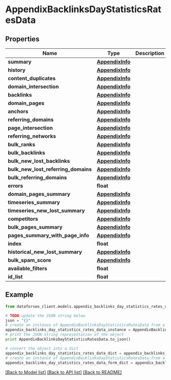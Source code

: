# AppendixBacklinksDayStatisticsRatesData


## Properties

Name | Type | Description | Notes
------------ | ------------- | ------------- | -------------
**summary** | [**AppendixInfo**](AppendixInfo.md) |  | [optional] 
**history** | [**AppendixInfo**](AppendixInfo.md) |  | [optional] 
**content_duplicates** | [**AppendixInfo**](AppendixInfo.md) |  | [optional] 
**domain_intersection** | [**AppendixInfo**](AppendixInfo.md) |  | [optional] 
**backlinks** | [**AppendixInfo**](AppendixInfo.md) |  | [optional] 
**domain_pages** | [**AppendixInfo**](AppendixInfo.md) |  | [optional] 
**anchors** | [**AppendixInfo**](AppendixInfo.md) |  | [optional] 
**referring_domains** | [**AppendixInfo**](AppendixInfo.md) |  | [optional] 
**page_intersection** | [**AppendixInfo**](AppendixInfo.md) |  | [optional] 
**referring_networks** | [**AppendixInfo**](AppendixInfo.md) |  | [optional] 
**bulk_ranks** | [**AppendixInfo**](AppendixInfo.md) |  | [optional] 
**bulk_backlinks** | [**AppendixInfo**](AppendixInfo.md) |  | [optional] 
**bulk_new_lost_backlinks** | [**AppendixInfo**](AppendixInfo.md) |  | [optional] 
**bulk_new_lost_referring_domains** | [**AppendixInfo**](AppendixInfo.md) |  | [optional] 
**bulk_referring_domains** | [**AppendixInfo**](AppendixInfo.md) |  | [optional] 
**errors** | **float** |  | [optional] 
**domain_pages_summary** | [**AppendixInfo**](AppendixInfo.md) |  | [optional] 
**timeseries_summary** | [**AppendixInfo**](AppendixInfo.md) |  | [optional] 
**timeseries_new_lost_summary** | [**AppendixInfo**](AppendixInfo.md) |  | [optional] 
**competitors** | [**AppendixInfo**](AppendixInfo.md) |  | [optional] 
**bulk_pages_summary** | [**AppendixInfo**](AppendixInfo.md) |  | [optional] 
**pages_summary_with_page_info** | [**AppendixInfo**](AppendixInfo.md) |  | [optional] 
**index** | **float** |  | [optional] 
**historical_new_lost_summary** | [**AppendixInfo**](AppendixInfo.md) |  | [optional] 
**bulk_spam_score** | [**AppendixInfo**](AppendixInfo.md) |  | [optional] 
**available_filters** | **float** |  | [optional] 
**id_list** | **float** |  | [optional] 

## Example

```python
from dataforseo_client.models.appendix_backlinks_day_statistics_rates_data import AppendixBacklinksDayStatisticsRatesData

# TODO update the JSON string below
json = "{}"
# create an instance of AppendixBacklinksDayStatisticsRatesData from a JSON string
appendix_backlinks_day_statistics_rates_data_instance = AppendixBacklinksDayStatisticsRatesData.from_json(json)
# print the JSON string representation of the object
print AppendixBacklinksDayStatisticsRatesData.to_json()

# convert the object into a dict
appendix_backlinks_day_statistics_rates_data_dict = appendix_backlinks_day_statistics_rates_data_instance.to_dict()
# create an instance of AppendixBacklinksDayStatisticsRatesData from a dict
appendix_backlinks_day_statistics_rates_data_form_dict = appendix_backlinks_day_statistics_rates_data.from_dict(appendix_backlinks_day_statistics_rates_data_dict)
```
[[Back to Model list]](../README.md#documentation-for-models) [[Back to API list]](../README.md#documentation-for-api-endpoints) [[Back to README]](../README.md)


